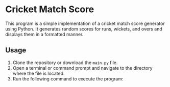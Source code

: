 # Cricket Match Score

This program is a simple implementation of a cricket match score generator using Python. It generates random scores for runs, wickets, and overs and displays them in a formatted manner.

## Usage

1. Clone the repository or download the `main.py` file.
2. Open a terminal or command prompt and navigate to the directory where the file is located.
3. Run the following command to execute the program:

